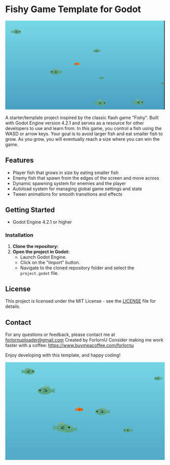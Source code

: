 # Fishy Game Template for Godot

![alt text](https://github.com/ForlornU/Images/blob/main/FishyScreenshot1.png)

A starter/template project inspired by the classic flash game "Fishy". Built with Godot Engine version 4.2.1 and serves as a resource for other developers to use and learn from. In this game, you control a fish using the WASD or arrow keys. Your goal is to avoid larger fish and eat smaller fish to grow. As you grow, you will eventually reach a size where you can win the game.

## Features

- Player fish that grows in size by eating smaller fish
- Enemy fish that spawn from the edges of the screen and move across
- Dynamic spawning system for enemies and the player
- Autoload system for managing global game settings and state
- Tween animations for smooth transitions and effects

## Getting Started

- Godot Engine 4.2.1 or higher

### Installation

1. **Clone the repository:**
2. **Open the project in Godot:**
    - Launch Godot Engine.
    - Click on the "Import" button.
    - Navigate to the cloned repository folder and select the `project.godot` file.

## License

This project is licensed under the MIT License - see the [LICENSE](LICENSE) file for details.

## Contact
For any questions or feedback, please contact me at forlornuploader@gmail.com
Created by ForlornU
Consider making me work faster with a coffee:
https://www.buymeacoffee.com/forlornu

Enjoy developing with this template, and happy coding!

![alt text](https://github.com/ForlornU/Images/blob/main/FishyScreenshot2.png)

